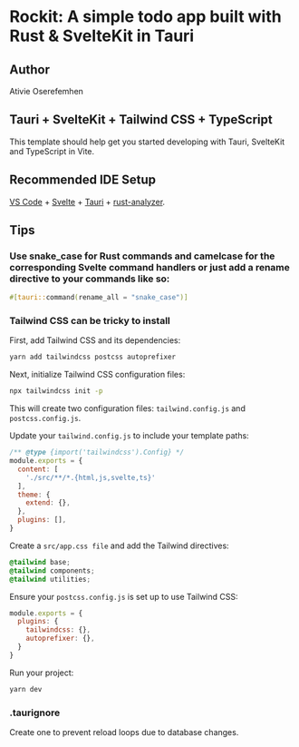 # Rockit: A simple todo app built with Rust & SvelteKit in Tauri

## Author

Ativie Oserefemhen

## Tauri + SvelteKit + Tailwind CSS + TypeScript

This template should help get you started developing with Tauri, SvelteKit and TypeScript in Vite.

## Recommended IDE Setup

[VS Code](https://code.visualstudio.com/) + [Svelte](https://marketplace.visualstudio.com/items?itemName=svelte.svelte-vscode) + [Tauri](https://marketplace.visualstudio.com/items?itemName=tauri-apps.tauri-vscode) + [rust-analyzer](https://marketplace.visualstudio.com/items?itemName=rust-lang.rust-analyzer).

## Tips

### Use snake_case for Rust commands and camelcase for the corresponding Svelte command handlers or just add a rename directive to your commands like so:

```rust
#[tauri::command(rename_all = "snake_case")]
```

### Tailwind CSS can be tricky to install

First, add Tailwind CSS and its dependencies:

```bash
yarn add tailwindcss postcss autoprefixer

```

Next, initialize Tailwind CSS configuration files:

```bash
npx tailwindcss init -p

```

This will create two configuration files: `tailwind.config.js` and `postcss.config.js`.

Update your `tailwind.config.js` to include your template paths:

```javascript
/** @type {import('tailwindcss').Config} */
module.exports = {
  content: [
    './src/**/*.{html,js,svelte,ts}'
  ],
  theme: {
    extend: {},
  },
  plugins: [],
}

```

Create a `src/app.css file` and add the Tailwind directives:

```css
@tailwind base;
@tailwind components;
@tailwind utilities;

```

Ensure your `postcss.config.js` is set up to use Tailwind CSS:

```javascript
module.exports = {
  plugins: {
    tailwindcss: {},
    autoprefixer: {},
  }
}
```

Run your project:

```bash
yarn dev

```

### .taurignore

Create one to prevent reload loops due to database changes.
